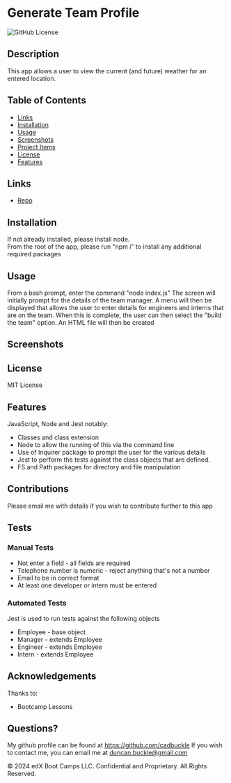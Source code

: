 # Generate Team Profile
![GitHub License](https://img.shields.io/github/license/cadbuckle/genTeamProfile)

## Description
This app allows a user to view the current (and future) weather for an entered location.

## Table of Contents
* [Links](#links)
* [Installation](#installation)
* [Usage](#usage)
* [Screenshots](#screenshots)
* [Project Items](#project-items)
* [License](#license)
* [Features](#features)

## Links
* [Repo](https://github.com/cadbuckle/genTeamProfile)

## Installation
If not already installed, please install node.  
From the root of the app, please run "npm i" to install any additional required packages

## Usage
From a bash prompt, enter the command "node index.js"
The screen will initially prompt for the details of the team manager.
A menu will then be displayed that allows the user to enter details for engineers and interns that are on the team.
When this is complete, the user can then select the "build the team" option.
An HTML file will then be created

## Screenshots

## License
MIT License

## Features
JavaScript, Node and Jest notably:

* Classes and class extension
* Node to allow the running of this via the command line
* Use of Inquirer package to prompt the user for the various details
* Jest to perform the tests against the class objects that are defined.
* FS and Path packages for directory and file manipulation

## Contributions
Please email me with details if you wish to contribute further to this app

## Tests
### Manual Tests
* Not enter a field - all fields are required
* Telephone number is numeric - reject anything that's not a number
* Email to be in correct format
* At least one developer or intern must be entered
### Automated Tests
Jest is used to run tests against the following objects
* Employee - base object
* Manager - extends Employee
* Engineer - extends Employee
* Intern - extends Employee

## Acknowledgements
Thanks to:

* Bootcamp Lessons


## Questions?
My github profile can be found at https://github.com/cadbuckle
If you wish to contact me, you can email me at duncan.buckle@gmail.com

© 2024 edX Boot Camps LLC. Confidential and Proprietary. All Rights Reserved.